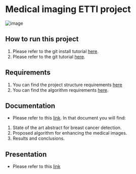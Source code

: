# Medical imaging ETTI project
![image](https://etti.upb.ro/wp-content/uploads/2023/09/ETTI-LOGO-A-1.webp)

## How to run this project
1. Please refer to the git install tutorial [here](docs/README-setup.md).
2. Please refer to the git tutorial [here](docs/README-git-tutorial.md).

## Requirements
1. You can find the project structure requirements [here]()
2. You can find the algorithm requirements [here](docs/algorithm-structure-reqs.pdf).

## Documentation
- Please refer to this [link](https://docs.google.com/document/d/1jXDOOWAKycs1BKmDWeH2XXvwMllA1JQ_qUpshrLE2V8/edit?usp=sharing).
In that document you will find:
1. State of the art abstract for breast cancer detection.
2. Proposed algorithm for enhancing the medical images.
3. Results and conclusions.

## Presentation
- Please refer to this [link](https://docs.google.com/presentation/d/1rkX_U12yv2357otEEkakkAkt_YsDVVCrOyLbAtbzGts/edit#slide=id.p)



